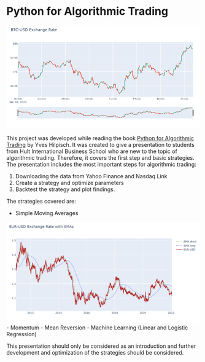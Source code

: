 # Python for Algorithmic Trading

<img src="img/Candlestick.PNG?raw=true"/>


This project was developed while reading the book [Python for Algorithmic Trading](https://www.amazon.de/dp/B08NC8F1WV/ref=dp-kindle-redirect?_encoding=UTF8&btkr=1) by Yves Hilpisch. It was created to give a presentation to students from Hult International Business School who are new to the topic of algorithmic trading. Therefore, it covers the first step and basic strategies. The presentation includes the most important steps for algorithmic trading:
1) Downloading the data from Yahoo Finance and Nasdaq Link
2) Create a strategy and optimize parameters
3) Backtest the strategy and plot findings.

The strategies covered are:
- Simple Moving Averages
<img src="img/SMA.PNG?raw=true"/>
- Momentum
- Mean Reversion
- Machine Learning (Linear and Logistic Regression)

This presentation should only be considered as an introduction and further development and optimization of the strategies should be considered. 





